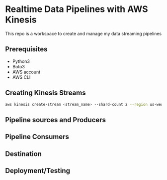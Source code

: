 # Realtime Data Pipelines with AWS Kinesis

This repo is a workspace to create and manage my data streaming pipelines

## Prerequisites
- Python3
- Boto3
- AWS account
- AWS CLI

## Creating Kinesis Streams

```bash
aws kinesis create-stream <stream_name> --shard-count 2 --region us-west-2
```

## Pipeline sources and Producers

## Pipeline Consumers

## Destination

## Deployment/Testing

